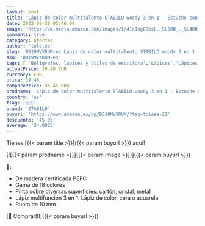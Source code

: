 ```yaml
---
layout: post
title: 'Lápiz de color multitalento STABILO woody 3 en 1 - Estuche con 18 colores + 1 sacapuntas + 1 pincel'
date: 2022-09-30 05:46:04
image: 'https://m.media-amazon.com/images/I/41c1sgGBbzL._SL500_._SL400_.jpg'
comments: true
category: ofertas
author: 'tole.es'
slug: 'B019MVXRUM-es Lápiz de color multitalento STABILO woody 3 en 1 - Estuche...'
sku: 'B019MVXRUM-es'
tags: [ 'Bolígrafos, lápices y útiles de escritura','Lápices','Lápices de colores para adultos','Oficina y papelería','lápiz','sacapuntas','stabilo','🇪🇸', ]
actualPrice: 19.48 EUR
currency: EUR
price: 19.48
comparePrice: 35.45 EUR
prodname: 'Lápiz de color multitalento STABILO woody 3 en 1 - Estuche con 18 colores + 1 sacapuntas + 1 pincel'
country: 'es'
flag: '🇪🇸'
brand: 'STABILO'
buyurl: 'https://www.amazon.es/dp/B019MVXRUM/?tag=tolees-21'
descuento: '45.05'
average: '24.0025'
---
```


Tienes [{{< param title >}}]({{< param buyurl >}}) aqui!

[![{{< param prodname >}}]({{< param image >}})]({{< param buyurl >}})

🔎:

- De madera certificada PEFC
- Gama de 18 colores
- Pinta sobre diversas superficies: cartón, cristal, metal
- Lápiz multifunción 3 en 1: Lápiz de color, cera o acuarela
- Punta de 10 mm

[🛒 Comprar!!!]({{< param buyurl >}})
